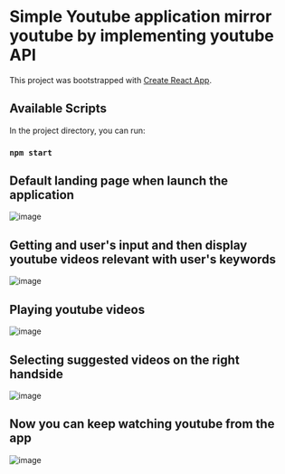 # Simple Youtube application mirror youtube by implementing youtube API

This project was bootstrapped with [Create React App](https://github.com/facebook/create-react-app).

## Available Scripts

In the project directory, you can run:

### `npm start`

## Default landing page when launch the application

![image](https://user-images.githubusercontent.com/25336029/139505443-05372b28-24a7-47d5-8a18-a92cf98123b0.png)

## Getting and user's input and then display youtube videos relevant with user's keywords

![image](https://user-images.githubusercontent.com/25336029/139505522-8564127c-1a33-4f63-85fc-9730c4178461.png)

## Playing youtube videos

![image](https://user-images.githubusercontent.com/25336029/139505571-7c609ac0-35c9-4f3b-a915-baaef46380cf.png)

## Selecting suggested videos on the right handside

![image](https://user-images.githubusercontent.com/25336029/139505746-f2b1b350-dc94-418d-907f-56a5760e0866.png)

## Now you can keep watching youtube from the app

![image](https://user-images.githubusercontent.com/25336029/139505813-58ea202f-626e-40c0-950a-5feb7b5b7eb3.png)

